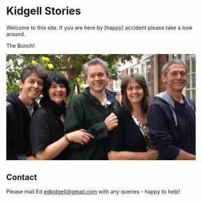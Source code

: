 # Kidgell Stories

Welcome to this site. If you are here by [happy] accident please take a look around.

The Bunch!

![](/assets/images/photo-2-cropped.jpg)

## Contact

Please mail Ed <edkidgell@gmail.com> with any queries - happy to help!

